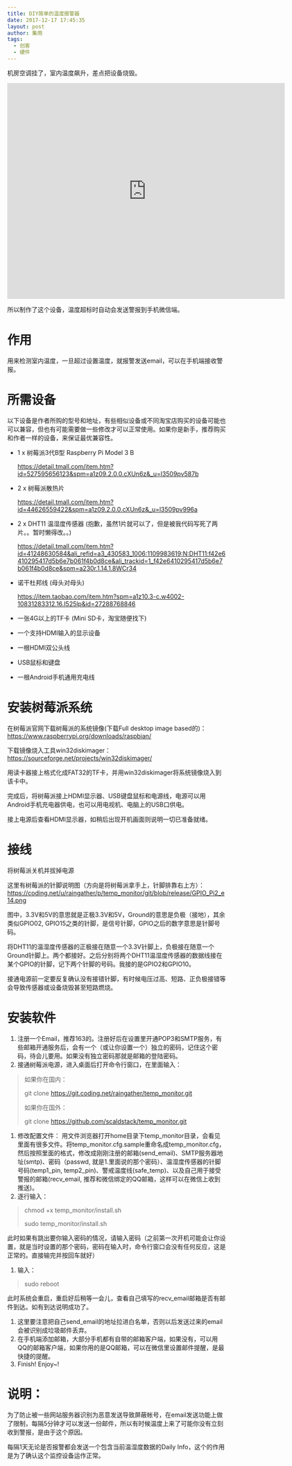 ```yaml
---
title: DIY简单的温度报警器
date: 2017-12-17 17:45:35
layout: post
author: 集雨
tags:
  - 创客
  - 硬件
---
```


机房空调挂了，室内温度飙升，差点把设备烧毁。

<iframe frameborder="0" width="640" height="498" src="https://v.qq.com/iframe/player.html?vid=w0335igaejs&tiny=0&auto=0" allowfullscreen></iframe>

所以制作了这个设备，温度超标时自动会发送警报到手机微信端。

# 作用

用来检测室内温度，一旦超过设置温度，就报警发送email，可以在手机端接收警报。

# 所需设备

以下设备是作者所购的型号和地址，有些相似设备或不同淘宝店购买的设备可能也可以兼容，但也有可能需要做一些修改才可以正常使用。如果你是新手，推荐购买和作者一样的设备，来保证最优兼容性。

-   1 x 树莓派3代B型 Raspberry Pi Model 3 B

    <https://detail.tmall.com/item.htm?id=527595656123&spm=a1z09.2.0.0.cXUn6z&_u=l3509pv587b>

-   2 x 树莓派散热片

    <https://detail.tmall.com/item.htm?id=44626559422&spm=a1z09.2.0.0.cXUn6z&_u=l3509pv996a>

-   2 x DHT11 温湿度传感器 (抱歉，虽然1片就可以了，但是被我代码写死了两片。。暂时懒得改。。)

    <https://detail.tmall.com/item.htm?id=41248630584&ali_refid=a3_430583_1006:1109983619:N:DHT11:f42e6410295417d5b6e7b061f4b0d8ce&ali_trackid=1_f42e6410295417d5b6e7b061f4b0d8ce&spm=a230r.1.14.1.8WCr34>

-   诺干杜邦线 (母头对母头)

    <https://item.taobao.com/item.htm?spm=a1z10.3-c.w4002-10831283312.16.I525lp&id=27288768846>

-   一张4G以上的TF卡 (Mini SD卡，淘宝随便找下)

-   一个支持HDMI输入的显示设备

-   一根HDMI双公头线

-   USB鼠标和键盘

-   一根Android手机通用充电线

# 安装树莓派系统

在树莓派官网下载树莓派的系统镜像(下载Full desktop image based的)： <https://www.raspberrypi.org/downloads/raspbian/>

下载镜像烧入工具win32diskimager： <https://sourceforge.net/projects/win32diskimager/>

用读卡器接上格式化成FAT32的TF卡，并用win32diskimager将系统镜像烧入到该卡中。

完成后，将树莓派接上HDMI显示器、USB键盘鼠标和电源线，电源可以用Android手机充电器供电，也可以用电视机、电脑上的USB口供电。

接上电源后查看HDMI显示器，如稍后出现开机画面则说明一切已准备就绪。

# 接线

将树莓派关机并拔掉电源

这里有树莓派的针脚说明图（方向是将树莓派拿手上，针脚排靠右上方）： <https://coding.net/u/raingather/p/temp_monitor/git/blob/release/GPIO_Pi2_e14.png>

图中，3.3V和5V的意思就是正极3.3V和5V，Ground的意思是负极（接地），其余类似GPIO02, GPIO15之类的针脚，是信号针脚，GPIO之后的数字意思是针脚号码。

将DHT11的温湿度传感器的正极接在随意一个3.3V针脚上，负极接在随意一个Ground针脚上。两个都接好。之后分别将两个DHT11温湿度传感器的数据线接在某个GPIO的针脚，记下两个针脚的号码。我接的是GPIO2和GPIO10。

接通电源前一定要反复确认没有接错针脚，有时候电压过高、短路、正负极接错等会导致传感器或设备烧毁甚至短路燃烧。

# 安装软件

1.  注册一个Email，推荐163的。注册好后在设置里开通POP3和SMTP服务，有些邮箱开通服务后，会有一个（或让你设置一个）独立的密码，记住这个密码，待会儿要用。如果没有独立密码那就是邮箱的登陆密码。
2.  接通树莓派电源，进入桌面后打开命令行窗口，在里面输入：

>   如果你在国内：
>
>   git clone <https://git.coding.net/raingather/temp_monitor.git>
>
>   如果你在国外：
>
>   git clone <https://github.com/scaldstack/temp_monitor.git>

1.  修改配置文件： 用文件浏览器打开home目录下temp_monitor目录，会看见里面有很多文件。将temp_monitor.cfg.sample重命名成temp_monitor.cfg，然后按照里面的格式，修改成刚刚注册的邮箱(send_email)、SMTP服务器地址(smtp)、密码（passwd, 就是1.里面说的那个密码）、温湿度传感器的针脚号码(temp1_pin, temp2_pin)、警戒温度线(safe_temp)、以及自己用于接受警报的邮箱(recv_email, 推荐和微信绑定的QQ邮箱，这样可以在微信上收到推送)。
2.  逐行输入：

>   chmod +x temp_monitor/install.sh
>
>   sudo temp_monitor/install.sh

此时如果有跳出要你输入密码的情况，请输入密码（之前第一次开机可能会让你设置，就是当时设置的那个密码，密码在输入时，命令行窗口会没有任何反应，这是正常的。直接输完并按回车就好）

1.  输入：

>   sudo reboot

此时系统会重启，重启好后稍等一会儿，查看自己填写的recv_email邮箱是否有邮件到达。如有到达说明成功了。

1.  这里要注意把自己send_email的地址拉进白名单，否则以后发送过来的email会被识别成垃圾邮件丢弃。
2.  在手机端添加邮箱，大部分手机都有自带的邮箱客户端，如果没有，可以用QQ的邮箱客户端，如果你用的是QQ邮箱，可以在微信里设置邮件提醒，是最快捷的提醒。
3.  Finish! Enjoy~!

# 说明：

为了防止被一些网站服务器识别为恶意发送导致屏蔽帐号，在email发送功能上做了限制，每隔5分钟才可以发送一份邮件，所以有时候温度上来了可能你没有立刻收到警报，是由于这个原因。

每隔1天无论是否报警都会发送一个包含当前温湿度数据的Daily Info，这个的作用是为了确认这个监控设备运作正常。